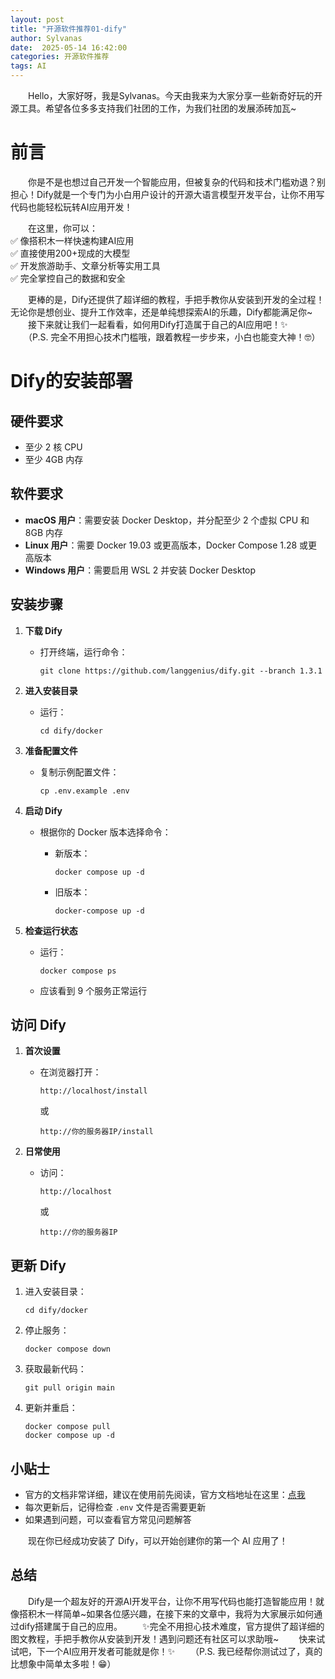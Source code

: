 ```yaml
---
layout: post  
title: "开源软件推荐01-dify"  
author: Sylvanas  
date:  2025-05-14 16:42:00  
categories: 开源软件推荐  
tags: AI 
---
```


　　Hello，大家好呀，我是Sylvanas。今天由我来为大家分享一些新奇好玩的开源工具。希望各位多多支持我们社团的工作，为我们社团的发展添砖加瓦~

# 前言

　　你是不是也想过自己开发一个智能应用，但被复杂的代码和技术门槛劝退？别担心！Dify就是一个专门为小白用户设计的开源大语言模型开发平台，让你不用写代码也能轻松玩转AI应用开发！

　　在这里，你可以：  
✅ 像搭积木一样快速构建AI应用  
✅ 直接使用200+现成的大模型  
✅ 开发旅游助手、文章分析等实用工具  
✅ 完全掌控自己的数据和安全

　　更棒的是，Dify还提供了超详细的教程，手把手教你从安装到开发的全过程！无论你是想创业、提升工作效率，还是单纯想探索AI的乐趣，Dify都能满足你\~
　　接下来就让我们一起看看，如何用Dify打造属于自己的AI应用吧！✨
　　（P.S. 完全不用担心技术门槛哦，跟着教程一步步来，小白也能变大神！🤓）

# Dify的安装部署

## 硬件要求

* 至少 2 核 CPU
* 至少 4GB 内存

## 软件要求

* **macOS 用户**：需要安装 Docker Desktop，并分配至少 2 个虚拟 CPU 和 8GB 内存
* **Linux 用户**：需要 Docker 19.03 或更高版本，Docker Compose 1.28 或更高版本
* **Windows 用户**：需要启用 WSL 2 并安装 Docker Desktop

## 安装步骤

1. **下载 Dify**

    * 打开终端，运行命令：

      ```
      git clone https://github.com/langgenius/dify.git --branch 1.3.1
      ```
2. **进入安装目录**

    * 运行：

      ```
      cd dify/docker
      ```
3. **准备配置文件**

    * 复制示例配置文件：

      ```
      cp .env.example .env
      ```
4. **启动 Dify**

    * 根据你的 Docker 版本选择命令：

      * 新版本：

        ```
        docker compose up -d
        ```
      * 旧版本：

        ```
        docker-compose up -d
        ```
5. **检查运行状态**

    * 运行：

      ```
      docker compose ps
      ```
    * 应该看到 9 个服务正常运行

## 访问 Dify

1. **首次设置**

    * 在浏览器打开：

      ```
      http://localhost/install
      ```

      或

      ```
      http://你的服务器IP/install
      ```
2. **日常使用**

    * 访问：

      ```
      http://localhost
      ```

      或

      ```
      http://你的服务器IP
      ```

## 更新 Dify

1. 进入安装目录：

    ```
    cd dify/docker
    ```
2. 停止服务：

    ```
    docker compose down
    ```
3. 获取最新代码：

    ```
    git pull origin main
    ```
4. 更新并重启：

    ```
    docker compose pull
    docker compose up -d
    ```

## 小贴士

* 官方的文档非常详细，建议在使用前先阅读，官方文档地址在这里：[点我](https://docs.dify.ai/zh-hans/introduction)
* 每次更新后，记得检查 `.env`​ 文件是否需要更新
* 如果遇到问题，可以查看官方常见问题解答

　　现在你已经成功安装了 Dify，可以开始创建你的第一个 AI 应用了！

## 总结

　　Dify是一个超友好的开源AI开发平台，让你不用写代码也能打造智能应用！就像搭积木一样简单\~如果各位感兴趣，在接下来的文章中，我将为大家展示如何通过dify搭建属于自己的应用。
　　✨完全不用担心技术难度，官方提供了超详细的图文教程，手把手教你从安装到开发！遇到问题还有社区可以求助哦\~
　　快来试试吧，下一个AI应用开发者可能就是你！✨
　　（P.S. 我已经帮你测试过了，真的比想象中简单太多啦！😁）

　　‍
